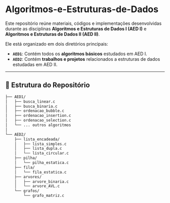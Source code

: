 # Algoritmos-e-Estruturas-de-Dados

Este repositório reúne materiais, códigos e implementações desenvolvidas durante as disciplinas **Algoritmos e Estruturas de Dados I (AED I)** e **Algoritmos e Estruturas de Dados II (AED II)**.  

Ele está organizado em dois diretórios principais:  
- **`AED1`**: Contém todos os **algoritmos básicos** estudados em AED I.  
- **`AED2`**: Contém **trabalhos e projetos** relacionados a estruturas de dados estudadas em AED II.

---

## 📂 Estrutura do Repositório

```bash
├── AED1/
│   ├── busca_linear.c
│   ├── busca_binaria.c
│   ├── ordenacao_bubble.c
│   ├── ordenacao_insertion.c
│   ├── ordenacao_selection.c
│   └── ... outros algoritmos
│
└── AED2/
    ├── lista_encadeada/
    │   ├── lista_simples.c
    │   ├── lista_dupla.c
    │   └── lista_circular.c
    ├── pilha/
    │   └── pilha_estatica.c
    ├── fila/
    │   └── fila_estatica.c
    ├── arvores/
    │   ├── arvore_binaria.c
    │   └── arvore_AVL.c
    └── grafos/
        └── grafo_matriz.c
